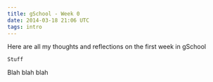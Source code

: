 ```yaml
---
title: gSchool - Week 0
date: 2014-03-18 21:06 UTC
tags: intro
---
```


Here are all my thoughts and reflections on the first week in gSchool

```
Stuff
```

Blah blah blah

